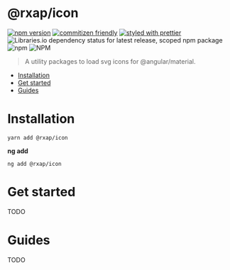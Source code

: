 @rxap/icon
======

[![npm version](https://img.shields.io/npm/v/@rxap/icon?style=flat-square)](https://www.npmjs.com/package/@rxap/icon)
[![commitizen friendly](https://img.shields.io/badge/commitizen-friendly-brightgreen.svg?style=flat-square)](https://commitizen.github.io/cz-cli/)
[![styled with prettier](https://img.shields.io/badge/styled_with-prettier-ff69b4.svg?style=flat-square)](https://github.com/prettier/prettier)
![Libraries.io dependency status for latest release, scoped npm package](https://img.shields.io/librariesio/release/npm/@rxap/icon)
![npm](https://img.shields.io/npm/dm/@rxap/icon)
![NPM](https://img.shields.io/npm/l/@rxap/icon)

> A utility packages to load svg icons for @angular/material.

- [Installation](#installation)
- [Get started](#get-started)
- [Guides](#guides)

# Installation

```
yarn add @rxap/icon 
```

**ng add**
```
ng add @rxap/icon
```

# Get started

TODO


# Guides

TODO


